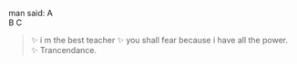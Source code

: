 man said:
A	
B
C

>:sparkles: i m the best teacher
>:sparkles: you shall fear because i have all the power.
>:sparkles: Trancendance.